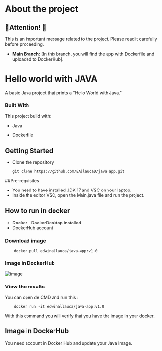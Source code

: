 # About the project
## **🚨Attention! 🚨**

This is an important message related to the project. Please read it carefully before proceeding.

- **Main Branch:** [In this branch, you will find the app with Dockerfile and uploaded to DockerHub].

# Hello world with JAVA

A basic Java project that prints a "Hello World with Java."
### Built With

This project build with:
 * Java
 
 * Dockerfile


## Getting Started
* Clone the repository

    ```
    git clone https://github.com/EAllaucaD/java-app.git
    ```


##Pre-requisites

* You need to have installed JDK 17 and VSC on your laptop.
* Inside the editor VSC, open the Main.java file and run the project.



## How to run in docker

* Docker - DockerDesktop installed
* DockerHub account

### Download image
```
    docker pull edwinallauca/java-app:v1.0
```
### Image in DockerHub

![image](https://github.com/user-attachments/assets/b355007c-5107-4302-b36f-32f1d6db5e48)

### View the results
You can open de CMD and run this :
```
    docker run -it edwinallauca/java-app:v1.0
```
With this command you will verify that you have the image in your docker.

## Image in DockerHub

You need account in Docker Hub and update your Java Image.


